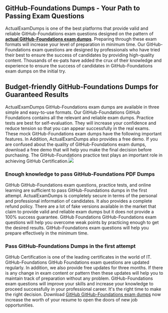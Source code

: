 ## **GitHub-Foundations Dumps - Your Path to Passing Exam Questions**
  
ActualExamDumps is one of the best platforms that provide valid and reliable GitHub-Foundations exam questions designed on the pattern of **[actual GitHub-Foundations exam dumps](https://actualexamdumps.com/github-foundations.html)**. Preparing through these exam formats will increase your level of preparation in minimum time. Our GitHub-Foundations exam questions are designed by professionals who have tried their best to ensure the success of candidates by providing high-quality content. Thousands of ex-pats have added the crux of their knowledge and experience to ensure the success of candidates in GitHub-Foundations exam dumps on the initial try.  

## **Budget-friendly GitHub-Foundations Dumps for Guaranteed Results**

  
ActualExamDumps GitHub-Foundations exam dumps are available in three simple and easy-to-use formats. Our GitHub-Foundations GitHub Foundations contains all the relevant and reliable exam dumps. Practice tests are best for self-evaluation. They will increase your confidence and reduce tension so that you can appear successfully in the real exams. These mock GitHub-Foundations exam dumps have the following important features. In Addition, ActualExamDumps also provides a free demo. If you are confused about the quality of GitHub-Foundations exam dumps, download a free demo that will help you make the final decision before purchasing. The GitHub-Foundations practice test plays an important role in achieving GitHub Certification.[![](https://actualexamdumps.com/wp-content/uploads/2024/11/ActualExamDumps.png)](https://actualexamdumps.com/github-foundations.html)  

### **Enough knowledge to pass GitHub-Foundations PDF Dumps**

  
GitHub GitHub-Foundations exam questions, practice tests, and online learning are sufficient to pass GitHub-Foundations dumps in the first attempt. ActualExamDumps is completely secure in terms of the personal and professional information of candidates. It also provides a complete refund policy. There are a lot of fake versions available in the market that claim to provide valid and reliable exam dumps but it does not provide a 100% success guarantee. GitHub Foundations GitHub-Foundations exam questions will help you overcome weak points by practicing enough to get the desired results. GitHub-Foundations exam questions will help you prepare effectively in the minimum time.  

### **Pass GitHub-Foundations Dumps in the first attempt**

  
GitHub Certification is one of the leading certificates in the world of IT. GitHub-Foundations GitHub Foundations exam questions are updated regularly. In addition, we also provide free updates for three months. If there is any change in exam content or pattern then these updates will help you to maintain track of preparation without any problem. GitHub-Foundations exam questions will improve your skills and increase your knowledge to proceed successfully in your professional career. It's the right time to make the right decision. Download [GitHub GitHub-Foundations exam dumps](https://actualexamdumps.com/) now increase the worth of your resume to open the doors of new job opportunities.
